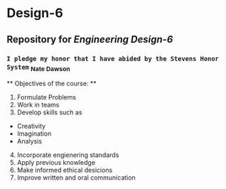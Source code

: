 # **Design-6**
## Repository for _Engineering Design-6_
###  `I pledge my honor that I have abided by the Stevens Honor System` <sub>Nate Dawson<sub>

** Objectives of the course: **
1. Formulate Problems
2. Work in teams
3. Develop skills such as
-    Creativity
-    Imagination
-    Analysis
4. Incorporate engienering standards
5. Apply previous knowledge
6. Make informed ethical desicions
7. Improve written and oral communication
